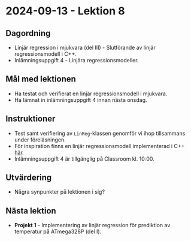 # 2024-09-13 - Lektion 8

## Dagordning
* Linjär regression i mjukvara (del III) - Slutförande av linjär regressionsmodell i C++.
* Inlämningsuppgift 4 - Linjära regressionsmodeller.

## Mål med lektionen
* Ha testat och verifierat en linjär regressionsmodell i mjukvara.
* Ha lämnat in inlämningsuppgift 4 innan nästa onsdag.

## Instruktioner
* Test samt verifiering av `LinReg`-klassen genomför vi ihop tillsammans under föreläsningen.
* För inspiration finns en linjär regressionsmodell implementerad i C++ [här](../../code/lin_reg/cpp/).
* Inlämningsuppgift 4 är tillgänglig på Classroom kl. 10:00.

## Utvärdering
* Några synpunkter på lektionen i sig?

## Nästa lektion
* **Projekt 1** - Implementering av linjär regression för prediktion av temperatur på ATmega328P (del I).
